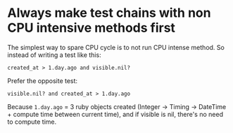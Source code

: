 # Always make test chains with non CPU intensive methods first

The simplest way to spare CPU cycle is to not run CPU intense method. So instead of writing a test like this:

    created_at > 1.day.ago and visible.nil?

Prefer the opposite test:

    visible.nil? and created_at > 1.day.ago 

Because `1.day.ago` = 3 ruby objects created (Integer -> Timing -> DateTime + compute time between current time), and if visible is nil, there's no need to compute time.
